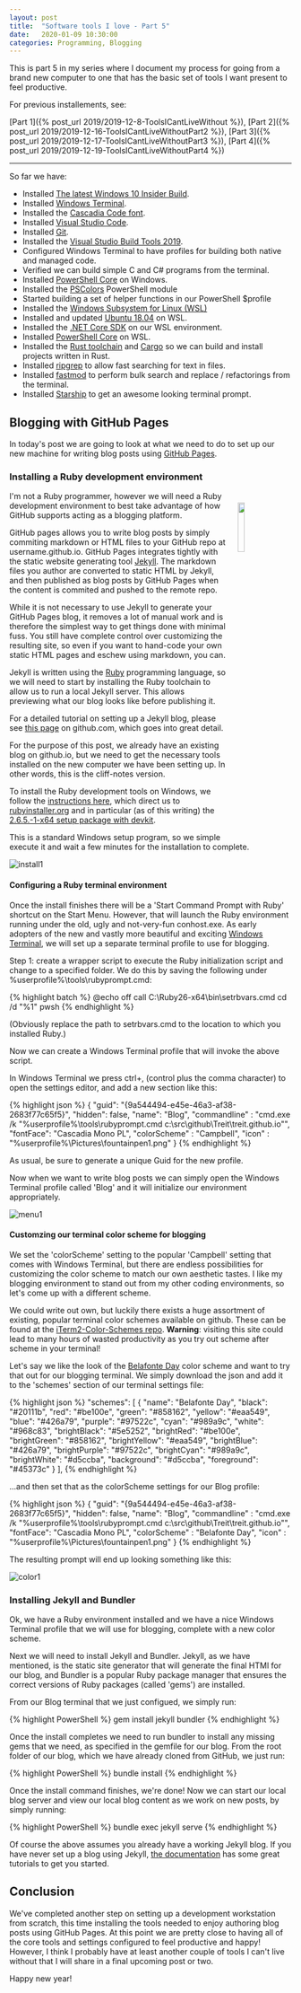 ```yaml
---
layout: post
title:  "Software tools I love - Part 5"
date:   2020-01-09 10:30:00
categories: Programming, Blogging
---
```

<style>
.cat1 {
    color:#1e3799;
}
</style>
This is part 5 in my series where I document my process for going from a brand new computer to one that has the basic set of tools I want present to feel productive.

For previous installements, see:

[Part 1]({% post_url 2019/2019-12-8-ToolsICantLiveWithout %}),
[Part 2]({% post_url 2019/2019-12-16-ToolsICantLiveWithoutPart2 %}),
[Part 3]({% post_url 2019/2019-12-17-ToolsICantLiveWithoutPart3 %}),
[Part 4]({% post_url 2019/2019-12-19-ToolsICantLiveWithoutPart4 %})

<hr/>

So far we have:

* Installed [The latest Windows 10 Insider Build](https://blogs.windows.com/blog/tag/windows-insider-program/).
* Installed [Windows Terminal](https://devblogs.microsoft.com/commandline/introducing-windows-terminal/).
* Installed the [Cascadia Code font](https://devblogs.microsoft.com/commandline/cascadia-code/).
* Installed [Visual Studio Code](https://code.visualstudio.com/).
* Installed [Git](https://git-scm.com/downloads).
* Installed the [Visual Studio Build Tools 2019](https://visualstudio.microsoft.com/thank-you-downloading-visual-studio/?sku=BuildTools&rel=16).
* Configured Windows Terminal to have profiles for building both native and managed code.
* Verified we can build simple C and C# programs from the terminal.
* Installed [PowerShell Core](https://github.com/powershell/powershell) on Windows.
* Installed the [PSColors](https://github.com/ecsousa/PSColors) PowerShell module
* Started building a set of helper functions in our PowerShell $profile
* Installed the [Windows Subsystem for Linux (WSL)](https://docs.microsoft.com/en-us/windows/wsl/about)
* Installed and updated [Ubuntu 18.04](http://releases.ubuntu.com/18.04/) on WSL.
* Installed the [.NET Core SDK](https://docs.microsoft.com/en-us/dotnet/core/install/sdk?pivots=os-linux) on our WSL environment.
* Installed [PowerShell Core](https://github.com/powershell/powershell) on WSL.
* Installed the [Rust toolchain](https://rustup.rs/) and [Cargo](https://github.com/rust-lang/cargo/) so we can build and install projects written in Rust.
* Installed [ripgrep](https://github.com/BurntSushi/ripgrep) to allow fast searching for text in files.
* Installed [fastmod](https://github.com/facebookincubator/fastmod) to perform bulk search and replace / refactorings from the terminal.
* Installed [Starship](https://starship.rs/) to get an awesome looking terminal prompt.

## Blogging with GitHub Pages
In today's post we are going to look at what we need to do to set up our new machine for writing blog posts using [GitHub Pages](https://pages.github.com/).

### Installing a Ruby development environment
<img src="/images/2020-01-09/1024px-Ruby_logo.svg.png" style="width:15%; height:15%;float:right;margin:20px;"/>

I'm not a Ruby programmer, however we will need a Ruby development environment to best take advantage of how GitHub supports acting as a blogging platform.

GitHub pages allows you to write blog posts by simply commiting markdown or HTML files to your GitHub repo at username.github.io. GitHub Pages integrates tightly with the static website generating tool [Jekyll](https://jekyllrb.com/). The markdown files you author are converted to static HTML by Jekyll, and then published as blog posts by GitHub Pages when the content is commited and pushed to the remote repo.

While it is not necessary to use Jekyll to generate your GitHub Pages blog, it removes a lot of manual work and is therefore the simplest way to get things done with minimal fuss. You still have complete control over customizing the resulting site, so even if you want to hand-code your own static HTML pages and eschew using markdown, you can.

Jekyll is written using the [Ruby](https://www.ruby-lang.org/en/) programming language, so we will need to start by installing the Ruby toolchain to allow us to run a local Jekyll server. This allows previewing what our blog looks like before publishing it.

For a detailed tutorial on setting up a Jekyll blog, please see [this page](https://help.github.com/en/github/working-with-github-pages/setting-up-a-github-pages-site-with-jekyll) on github.com, which goes into great detail.

For the purpose of this post, we already have an existing blog on github.io, but we need to get the necessary tools installed on the new computer we have been setting up. In other words, this is the cliff-notes version.

To install the Ruby development tools on Windows, we follow the [instructions here](https://www.ruby-lang.org/en/documentation/installation/), which direct us to [rubyinstaller.org](https://rubyinstaller.org/) and in particular (as of this writing) the [2.6.5.-1-x64 setup package with devkit](https://github.com/oneclick/rubyinstaller2/releases/download/RubyInstaller-2.6.5-1/rubyinstaller-devkit-2.6.5-1-x64.exe).

This is a standard Windows setup program, so we simple execute it and wait a few minutes for the installation to complete.

![install1](/images/2020-01-09/ruby_install1.png)

#### Configuring a Ruby terminal environment
Once the install finishes there will be a 'Start Command Prompt with Ruby' shortcut on the Start Menu. However, that will launch the Ruby environment running under the old, ugly and not-very-fun conhost.exe. As early adopters of the new and vastly more beautiful and exciting [Windows Terminal](https://github.com/Microsoft/Terminal), we will set up a separate terminal profile to use for blogging.

Step 1: create a wrapper script to execute the Ruby initialization script and change to a specified folder. We do this by saving the following under %userprofile%\tools\rubyprompt.cmd:

{% highlight batch %}
@echo off
call C:\Ruby26-x64\bin\setrbvars.cmd
cd /d "%1"
pwsh
{% endhighlight %}

(Obviously replace the path to setrbvars.cmd to the location to which you installed Ruby.)

Now we can create a Windows Terminal profile that will invoke the above script.

In Windows Terminal we press ctrl+, (control plus the comma character) to open the settings editor, and add a new section like this:

{% highlight json %}
{
    "guid": "{9a544494-e45e-46a3-af38-2683f77c65f5}",
    "hidden": false,
    "name": "Blog",
    "commandline" : "cmd.exe /k \"%userprofile%\\tools\\rubyprompt.cmd c:\\src\\github\\Treit\\treit.github.io\"",
    "fontFace": "Cascadia Mono PL",
    "colorScheme" : "Campbell",
    "icon" : "%userprofile%\\Pictures\\fountainpen1.png"
}
{% endhighlight %}

As usual, be sure to generate a unique Guid for the new profile.

Now when we want to write blog posts we can simply open the Windows Terminal profile called 'Blog' and it will initialize our environment appropriately.

![menu1](/images/2020-01-09/blog_menu1.png)

#### Customzing our terminal color scheme for blogging
We set the 'colorScheme' setting to the popular 'Campbell' setting that comes with Windows Terminal, but there are endless possibilities for customizing the color scheme to match our own aesthetic tastes. I like my blogging environment to stand out from my other coding environments, so let's come up with a different scheme.

We could write out own, but luckily there exists a huge assortment of existing, popular terminal color schemes available on github. These can be found at the [iTerm2-Color-Schemes repo](https://github.com/mbadolato/iTerm2-Color-Schemes). **Warning**: visiting this site could lead to many hours of wasted productivity as you try out scheme after scheme in your terminal!

Let's say we like the look of the [Belafonte Day](https://github.com/mbadolato/iTerm2-Color-Schemes/blob/master/windowsterminal/Belafonte%20Day.json) color scheme and want to try that out for our blogging terminal. We simply download the json and add it to the 'schemes' section of our terminal settings file:

{% highlight json %}
"schemes": [
    {
        "name": "Belafonte Day",
        "black": "#20111b",
        "red": "#be100e",
        "green": "#858162",
        "yellow": "#eaa549",
        "blue": "#426a79",
        "purple": "#97522c",
        "cyan": "#989a9c",
        "white": "#968c83",
        "brightBlack": "#5e5252",
        "brightRed": "#be100e",
        "brightGreen": "#858162",
        "brightYellow": "#eaa549",
        "brightBlue": "#426a79",
        "brightPurple": "#97522c",
        "brightCyan": "#989a9c",
        "brightWhite": "#d5ccba",
        "background": "#d5ccba",
        "foreground": "#45373c"
    }
],
{% endhighlight %}

...and then set that as the colorScheme settings for our Blog profile:

{% highlight json %}
{
    "guid": "{9a544494-e45e-46a3-af38-2683f77c65f5}",
    "hidden": false,
    "name": "Blog",
    "commandline" : "cmd.exe /k \"%userprofile%\\tools\\rubyprompt.cmd c:\\src\\github\\Treit\\treit.github.io\"",
    "fontFace": "Cascadia Mono PL",
    "colorScheme" : "Belafonte Day",
    "icon" : "%userprofile%\\Pictures\\fountainpen1.png"
}
{% endhighlight %}

The resulting prompt will end up looking something like this:

![color1](/images/2020-01-09/color_scheme_1.png)

### Installing Jekyll and Bundler
Ok, we have a Ruby environment installed and we have a nice Windows Terminal profile that we will use for blogging, complete with a new color scheme.

Next we will need to install Jekyll and Bundler. Jekyll, as we have mentioned, is the static site generator that will generate the final HTMl for our blog, and Bundler is a popular Ruby package manager that ensures the correct versions of Ruby packages (called 'gems') are installed.

From our Blog terminal that we just configued, we simply run:

{% highlight PowerShell %}
gem install jekyll bundler
{% endhighlight %}

Once the install completes we need to run bundler to install any missing gems that we need, as specified in the gemfile for our blog. From the root folder of our blog, which we have already cloned from GitHub, we just run:

{% highlight PowerShell %}
bundle install
{% endhighlight %}

Once the install command finishes, we're done! Now we can start our local blog server and view our local blog content as we work on new posts, by simply running:

{% highlight PowerShell %}
bundle exec jekyll serve
{% endhighlight %}

Of course the above assumes you already have a working Jekyll blog. If you have never set up a blog using Jekyll, [the documentation](https://jekyllrb.com/docs/) has some great tutorials to get you started.

## Conclusion
We've completed another step on setting up a development workstation from scratch, this time installing the tools needed to enjoy authoring blog posts using GitHub Pages. At this point we are pretty close to having all of the core tools and settings configured to feel productive and happy! However, I think I probably have at least another couple of tools I can't live without that I will share in a final upcoming post or two.

Happy new year!